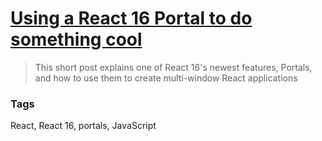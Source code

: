 # [Using a React 16 Portal to do something cool](https://hackernoon.com/using-a-react-16-portal-to-do-something-cool-2a2d627b0202)

> This short post explains one of React 16's newest features, Portals, and how
> to use them to create multi-window React applications

### Tags

React, React 16, portals, JavaScript
